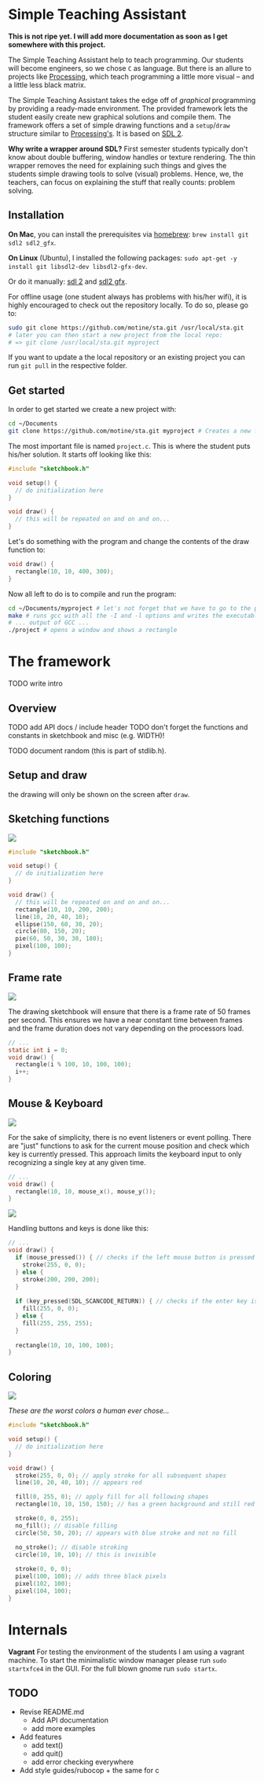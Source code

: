# Simple Teaching Assistant

**This is not ripe yet. I will add more documentation as soon as I get somewhere with this project.**

The Simple Teaching Assistant help to teach programming.
Our students will become engineers, so we chose `C` as language.
But there is an allure to projects like [Processing](https://processing.org/), which teach programming a little more visual – and a little less black matrix.

The Simple Teaching Assistant takes the edge off of _graphical_ programming by providing a ready-made environment.
The provided framework lets the student easily create new graphical solutions and compile them.
The framework offers a set of simple drawing functions and a `setup`/`draw` structure similar to [Processing's](https://processing.org/examples/loop.html).
It is based on [SDL 2](https://www.libsdl.org/).

**Why write a wrapper around SDL?**
First semester students typically don't know about double buffering, window handles or texture rendering.
The thin wrapper removes the need for explaining such things and gives the students simple drawing tools to solve (visual) problems.
Hence, we, the teachers, can focus on explaining the stuff that really counts: problem solving.

## Installation

**On Mac**, you can install the prerequisites via [homebrew](http://brew.sh/):  `brew install git sdl2 sdl2_gfx`.

**On Linux** (Ubuntu), I installed the following packages: `sudo apt-get -y install git libsdl2-dev libsdl2-gfx-dev`.

Or do it manually: [sdl 2](https://www.libsdl.org/download-2.0.php) and [sdl2 gfx](http://cms.ferzkopp.net/index.php/software/13-sdl-gfx).

For offline usage (one student always has problems with his/her wifi), it is highly encouraged to check out the repository locally.
To do so, please go to:

```bash
sudo git clone https://github.com/motine/sta.git /usr/local/sta.git
# later you can then start a new project from the local repo:
# => git clone /usr/local/sta.git myproject
```

If you want to update a the local repository or an existing project you can run `git pull` in the respective folder.

## Get started

In order to get started we create a new project with:

```bash
cd ~/Documents
git clone https://github.com/motine/sta.git myproject # Creates a new folder: ~/Documents/myproject and copies the framework
```

The most important file is named `project.c`. This is where the student puts his/her solution. It starts off looking like this:

```c
#include "sketchbook.h"

void setup() {
  // do initialization here
}

void draw() {
  // this will be repeated on and on and on...
}
```

Let's do something with the program and change the contents of the draw function to:

```c
void draw() {
  rectangle(10, 10, 400, 300);
}
```

Now all left to do is to compile and run the program:

```bash
cd ~/Documents/myproject # let's not forget that we have to go to the project first
make # runs gcc with all the -I and -l options and writes the executable to 'project'
# ... output of GCC ...
./project # opens a window and shows a rectangle
```

# The framework

TODO write intro

## Overview

TODO add API docs / include header
TODO don't forget the functions and constants in sketchbook and misc (e.g. WIDTH)!

TODO document random (this is part of stdlib.h).

## Setup and draw

the drawing will only be shown on the screen after `draw`.

## Sketching functions

![](sta/imgs/funs.png)

```c
#include "sketchbook.h"

void setup() {
  // do initialization here
}

void draw() {
  // this will be repeated on and on and on...
  rectangle(10, 10, 200, 200);
  line(10, 20, 40, 10);
  ellipse(150, 60, 30, 20);
  circle(80, 150, 20);
  pie(60, 50, 30, 30, 180);
  pixel(100, 100);
}
```

## Frame rate

![](sta/imgs/fps.png)

The drawing sketchbook will ensure that there is a frame rate of 50 frames per second.
This ensures we have a near constant time between frames and the frame duration does not vary depending on the processors load.

```c
// ...
static int i = 0;
void draw() {
  rectangle(i % 100, 10, 100, 100);
  i++;
}
```

## Mouse & Keyboard

![](sta/imgs/mouse.png)

For the sake of simplicity, there is no event listeners or event polling. There are "just" functions to ask for the current mouse position and check which key is currently pressed.
This approach limits the keyboard input to only recognizing a single key at any given time.

```c
// ...
void draw() {
  rectangle(10, 10, mouse_x(), mouse_y());
}
```

![](sta/imgs/buttons.png)

Handling buttons and keys is done like this:

```c
// ...
void draw() {
  if (mouse_pressed()) { // checks if the left mouse button is pressed
    stroke(255, 0, 0);
  } else {
    stroke(200, 200, 200);
  }
  
  if (key_pressed(SDL_SCANCODE_RETURN)) { // checks if the enter key is pressed
    fill(255, 0, 0);
  } else {
    fill(255, 255, 255);
  }
  
  rectangle(10, 10, 100, 100);
}
```


## Coloring

![](sta/imgs/color.png)

_These are the worst colors a human ever chose..._

```c
#include "sketchbook.h"

void setup() {
  // do initialization here
}

void draw() {
  stroke(255, 0, 0); // apply stroke for all subsequent shapes
  line(10, 20, 40, 10); // appears red

  fill(0, 255, 0); // apply fill for all following shapes
  rectangle(10, 10, 150, 150); // has a green background and still red stroke

  stroke(0, 0, 255);
  no_fill(); // disable filling
  circle(50, 50, 20); // appears with blue stroke and not no fill

  no_stroke(); // disable stroking
  circle(10, 10, 10); // this is invisible
  
  stroke(0, 0, 0);
  pixel(100, 100); // adds three black pixels
  pixel(102, 100);
  pixel(104, 100);
}
```

# Internals

**Vagrant**
For testing the environment of the students I am using a vagrant machine.
To start the minimalistic window manager please run `sudo startxfce4` in the GUI.
For the full blown gnome run `sudo startx`.

## TODO

* Revise README.md
  * Add API documentation
  * add more examples
* Add features
  * add text()
  * add quit()
  * add error checking everywhere
* Add style guides/rubocop + the same for c